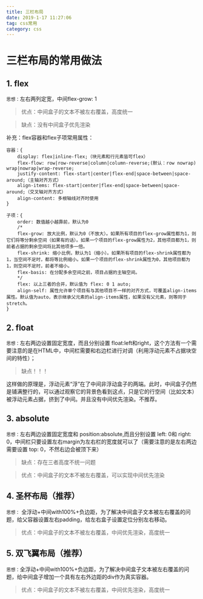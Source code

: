 ```yaml
---
title: 三栏布局
date: 2019-1-17 11:27:06
tag: css常用
category: css
---
```

# 三栏布局的常用做法

## 1. flex
`思想：`左右两列定宽，中间flex-grow: 1

> 优点：中间盒子的文本不被左右覆盖，高度统一

> 缺点：没有中间盒子优先渲染

补充：flex容器和flex子项常用属性：
```
容器：{
    display: flex|inline-flex;（块元素和行元素皆可flex）
    flex-flow: row|row-reverse|column|column-reverse;(默认：row nowrap) wrap|nowrap|wrap-reverse;
    justify-content: flex-start|center|flex-end|space-between|space-around;（主轴对齐方式）
    align-items: flex-start|center|flex-end|space-between|space-around;（交叉轴对齐方式）
    align-content: 多根轴线对齐时使用
}
```
```
子项：{
    order: 数值越小越靠前，默认为0
    /*
    flex-grow: 放大比例，默认为0（不放大）。如果所有项目的flex-grow属性都为1，则它们将等分剩余空间（如果有的话）。如果一个项目的flex-grow属性为2，其他项目都为1，则前者占据的剩余空间将比其他项多一倍。
    flex-shrink: 缩小比例，默认为1（缩小）。如果所有项目的flex-shrink属性都为1，当空间不足时，都将等比例缩小。如果一个项目的flex-shrink属性为0，其他项目都为1，则空间不足时，前者不缩小。
    flex-basis: 在分配多余空间之前，项目占据的主轴空间。
    */
    flex: 以上三者的合并，默认值为 flex: 0 1 auto;
    align-self: 属性允许单个项目有与其他项目不一样的对齐方式，可覆盖align-items属性。默认值为auto，表示继承父元素的align-items属性，如果没有父元素，则等同于stretch。
}
```
## 2. float
`思想：`左右两边设置固定宽度，而且分别设置 float:left和right，这个方法有一个需要注意的是在HTML中，中间栏需要和右边栏进行对调（利用浮动元素不占据块空间的特性）；

> 缺点！！！

这样做的原理是，浮动元素“浮”在了中间非浮动盒子的两端。此时，中间盒子仍然是铺满整行的，可以通过观察它的背景色看到这点，只是它的行空间（比如文本）被浮动元素占据，挤到了中间。并且没有中间优先渲染。不推荐。

## 3. absolute
`思想：`左右两边设置固定宽度和 position:absolute,而且分别设置 left: 0和 right: 0，中间栏只要设置左右margin为左右栏的宽度就可以了（需要注意的是左右两边需要设置 top: 0，不然右边会被顶下来）

> 缺点：存在三者高度不统一问题

> 优点：中间盒子的文本不被左右覆盖，可以实现中间优先渲染

## 4. 圣杯布局（推荐）
`思想：` 全浮动+中间with100%+负边距，为了解决中间盒子文本被左右覆盖的问题，给父容器设置左右padding，给左右盒子设置定位分别左右移动。

> 优点：中间盒子的文本不被左右覆盖，中间优先渲染，高度统一

## 5. 双飞翼布局（推荐）

`思想：`全浮动+中间with100%+负边距，为了解决中间盒子文本被左右覆盖的问题，给中间盒子增加一个具有左右外边距的div作为真实容器。

> 优点：中间盒子的文本不被左右覆盖，中间优先渲染，高度统一